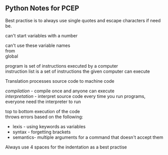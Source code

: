 ## Python Notes for PCEP

Best practise is to always use single quotes and escape characters if need be.  

can't start variables with a number  

can't use these variable names  
from  
global  

program is set of instructions executed by a computer  
instruction list is a set of instructions the given computer can execute  

Translation processes source code to machine code

*compilation* - compile once and anyone can execute  
*interpretation* - interpret source code every time you run programs, everyone need the interpreter to run  

top to bottom execution of the code  
throws errors based on the following:  
- lexis - using keywords as variables  
- syntax - forgetting brackets  
- semantics- multiple arguments for a command that doesn't accept them  

Always use 4 spaces for the indentation as a best practise